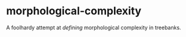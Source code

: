 # morphological-complexity
A foolhardy attempt at _defining_ morphological complexity in treebanks.
